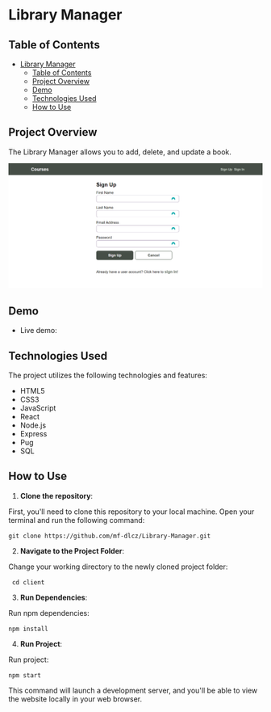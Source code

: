 # Library Manager

## Table of Contents

- [Library Manager](#library-manager)
  - [Table of Contents](#table-of-contents)
  - [Project Overview](#project-overview)
  - [Demo](#demo)
  - [Technologies Used](#technologies-used)
  - [How to Use](#how-to-use)

## Project Overview

The Library Manager allows you to add, delete, and update a book.

![website screenshot](/mockups/signUp.PNG)

## Demo

- Live demo: []()
## Technologies Used

The project utilizes the following technologies and features:

- HTML5
- CSS3
- JavaScript
- React
- Node.js
- Express
- Pug
- SQL

## How to Use

1. **Clone the repository**:

First, you'll need to clone this repository to your local machine. Open your terminal and run the following command:

```git
git clone https://github.com/mf-dlcz/Library-Manager.git
```

2. **Navigate to the Project Folder**:

Change your working directory to the newly cloned project folder:

```git
 cd client
```

3. **Run Dependencies**:

Run npm dependencies:

```git
npm install
```

4. **Run Project**:

Run project:

```git
npm start
```

This command will launch a development server, and you'll be able to view the website locally in your web browser.
